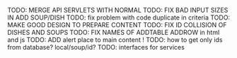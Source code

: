 TODO: MERGE API SERVLETS WITH NORMAL
TODO: FIX BAD INPUT SIZES IN ADD SOUP/DISH
TODO: fix problem with code duplicate in criteria
TODO: MAKE GOOD DESIGN TO PREPARE CONTENT
TODO: FIX ID COLLISION OF DISHES AND SOUPS
TODO: FIX NAMES OF ADDTABLE ADDROW in html and js
TODO: ADD alert place to main content !
TODO: how to get only ids from database? local/soup/id?
TODO: interfaces for services
